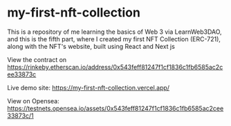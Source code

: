 # my-first-nft-collection

This is a repository of me learning the basics of Web 3 via LearnWeb3DAO, and this is the fifth part, where I created my first NFT Collection (ERC-721), along with the NFT's website, built using React and Next js

View the contract on https://rinkeby.etherscan.io/address/0x543feff81247f1cf1836c1fb6585ac2cee33873c

Live demo site: https://my-first-nft-collection.vercel.app/

View on Opensea: https://testnets.opensea.io/assets/0x543feff81247f1cf1836c1fb6585ac2cee33873c/1
